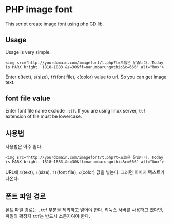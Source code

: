 PHP image font
===============

This script create image font using php GD lib.

Usage
-----

Usage is very simple.

	<img src="http://yourdomain.com/imagefont/t.php?t=오늘은 맑습니다. Today is MARX bright. 1818~1883.&s=30&ff=nanumbarungothic&c=666" alt="box">

Enter `t`(text), `s`(size), `ff`(font file), `c`(color) value to url. So you can get image text.

font file value
----------------

Enter font file name exclude `.ttf`. If you are using linux server, `ttf` extension of file must be lowercase.

사용법 
-----

사용법은 아주 쉽다.

	<img src="http://yourdomain.com/imagefont/t.php?t=오늘은 맑습니다. Today is MARX bright. 1818~1883.&s=30&ff=nanumbarungothic&c=666" alt="box">

URL에 `t`(text), `s`(size), `ff`(font file), `c`(color) 값을 넣는다. 그러면 이미지 텍스트가 나온다.

폰트 파일 경로 
-------------

폰트 파일 경로는 `.ttf` 부분을 제외하고 넣어야 한다. 리눅스 서버를 사용하고 있다면, 파일의 확장자 `ttf`는 반드시 소문자여야 한다.
